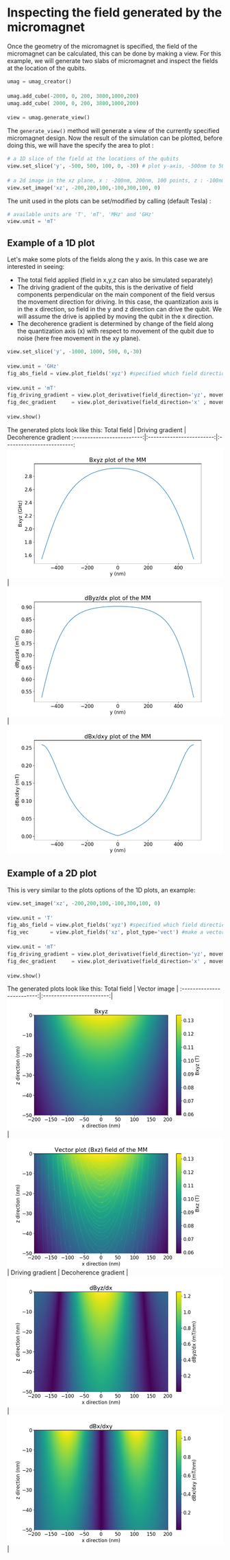 Inspecting the field generated by the micromagnet
=================================================

Once the geometry of the micromagnet is specified, the field of the micromagnet can be calculated, this can be done by making a view. For this example, we will generate two slabs of micromagnet and inspect the fields at the location of the qubits.

```python
umag = umag_creator()

umag.add_cube(-2000, 0, 200, 3800,1000,200)
umag.add_cube( 2000, 0, 200, 3800,1000,200)

view = umag.generate_view()
```
The ```generate_view()``` method will generate a view of the currently specified micromagnet design. Now the result of the simulation can be plotted, before doing this, we will have the specify the area to plot : 
```python
# a 1D slice of the field at the locations of the qubits
view.set_slice('y', -500, 500, 100, 0, -30) # plot y-axis, -500nm to 500nm (100pt), x=0, z=-30

# a 2d image in the xz plane, x : -200nm, 200nm, 100 points, z : -100nm, 300nm, 100 points ; y : 0nm
view.set_image('xz', -200,200,100,-100,300,100, 0)
```
The unit used in the plots can be set/modified by calling (default Tesla) :
```python
# available units are 'T', 'mT', 'MHz' and 'GHz'
view.unit = 'mT'
```

Example of a 1D plot
--------------------

Let's make some plots of the fields along the y axis. In this case we are interested in seeing:
* The total field applied (field in x,y,z can also be simulated separately)
* The driving gradient of the qubits, this is the derivative of field components perpendicular on the main component of the field versus the movement direction for driving. In this case, the quantization axis is in the x direction, so field in the y and z direction can drive the qubit. We will assume the drive is applied by moving the qubit in the x direction.
* The decoherence gradient is determined by change of the field along the quantization axis (x) with respect to movement of the qubit due to noise (here free movement in the xy plane).

```python
view.set_slice('y', -1000, 1000, 500, 0,-30) 

view.unit = 'GHz'
fig_abs_field = view.plot_fields('xyz') #specified which field direction, for Bx, specify 'x'

view.unit = 'mT'
fig_driving_gradient = view.plot_derivative(field_direction='yz', movement_direction='x' )
fig_dec_gradient     = view.plot_derivative(field_direction='x' , movement_direction='xy')

view.show()
```

The generated plots look like this:
Total field                |  Driving gradient		  |  Decoherence gradient
:-------------------------:|:------------------------:|:-------------------------:
![](img/abs_field_1D.png)  | ![](img/driving_gradient_1D.png)| ![](img/dec_gradient_1D.png)



Example of a 2D plot
--------------------
This is very similar to the plots options of the 1D plots, an example:

```python
view.set_image('xz', -200,200,100,-100,300,100, 0)

view.unit = 'T'
fig_abs_field = view.plot_fields('xyz') #specified which field direction, for Bx, specify 'x'
fig_vec       = view.plot_fields('xz', plot_type='vect') #make a vector plot

view.unit = 'mT'
fig_driving_gradient = view.plot_derivative(field_direction='yz', movement_direction='x' )
fig_dec_gradient     = view.plot_derivative(field_direction='x' , movement_direction='xy')

view.show()
```

The generated plots look like this:
Total field                |  Vector image 			  |
:-------------------------:|:------------------------:|
![](img/abs_field_2D.png)  | ![](img/field_vect_2D.png)|
Driving gradient           |  Decoherence gradient	  |
![](img/driving_gradient_2D.png)  | ![](img/dec_gradient_2D.png)|
